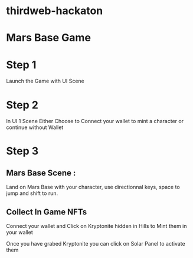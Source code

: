 # thirdweb-hackaton

# Mars Base Game

# Step 1 

Launch the Game with UI Scene

# Step 2 

In UI 1 Scene Either Choose to Connect your wallet to mint a character or continue without Wallet

# Step 3 

## Mars Base Scene : 

Land on Mars Base with your character, use directionnal keys, space to jump and shift to run.

## Collect In Game NFTs

Connect your wallet and Click on Kryptonite hidden in Hills to Mint them in your wallet

Once you have grabed Kryptonite you can click on Solar Panel to activate them
